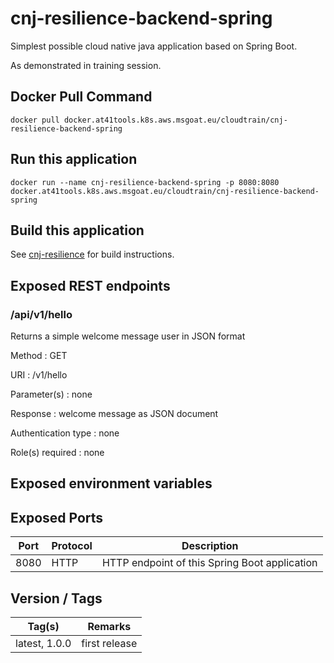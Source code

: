 # cnj-resilience-backend-spring

Simplest possible cloud native java application based on Spring Boot.

As demonstrated in training session.

## Docker Pull Command
`docker pull docker.at41tools.k8s.aws.msgoat.eu/cloudtrain/cnj-resilience-backend-spring`

## Run this application 

``` 
docker run --name cnj-resilience-backend-spring -p 8080:8080 docker.at41tools.k8s.aws.msgoat.eu/cloudtrain/cnj-resilience-backend-spring
```

## Build this application 

See [cnj-resilience](../README.md) for build instructions.

## Exposed REST endpoints

### /api/v1/hello

Returns a simple welcome message user in JSON format

Method
: GET

URI
: /v1/hello

Parameter(s)
: none

Response
: welcome message as JSON document

Authentication type
: none

Role(s) required
: none


## Exposed environment variables

## Exposed Ports

| Port | Protocol | Description |
| --- | --- | --- |
| 8080 | HTTP | HTTP endpoint of this Spring Boot application | 
 
## Version / Tags

| Tag(s) | Remarks |
| --- | --- |
| latest, 1.0.0 | first release |
